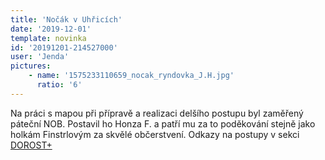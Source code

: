 ```yaml
---
title: 'Nočák v Uhřicích'
date: '2019-12-01'
template: novinka
id: '20191201-214527000'
user: 'Jenda'
pictures:
    - name: '1575233110659_nocak_ryndovka_J.H.jpg'
      ratio: '6'
---
```

Na práci s mapou při přípravě a realizaci delšího postupu byl zaměřený páteční NOB. Postavil ho Honza F. a patří mu za to poděkování stejně jako holkám Finstrlovým za skvělé občerstvení.
Odkazy na postupy v sekci [DOROST+](https://zabiny.club/skupiny/dorost)

